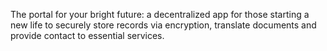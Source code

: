 The portal for your bright future: a decentralized app for those starting a new life to securely store records via encryption, translate documents and provide contact to essential services.
